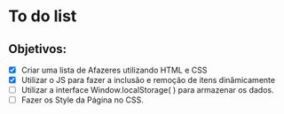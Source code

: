 # To do list 
## Objetivos:
- [X] Criar uma lista de Afazeres utilizando HTML e CSS
- [X] Utilizar o JS para fazer a inclusão e remoção de itens dinâmicamente
- [ ] Utilizar a interface Window.localStorage( ) para armazenar os dados.
- [ ] Fazer os Style da Página no CSS.